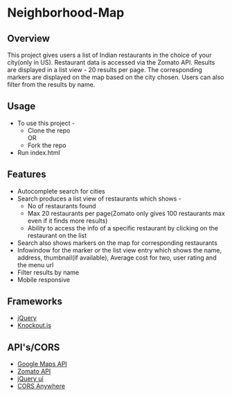 # Neighborhood-Map

## Overview
This project gives users a list of Indian restaurants in the choice of your city(only in US). Restaurant data is accessed via the Zomato API. Results are displayed in a list view - 20 results per page. The corresponding markers are displayed on the map based on the city chosen. Users can also filter from the results by name.

## Usage
* To use this project - 
  * Clone the repo  
  OR
  * Fork the repo
* Run index.html

## Features
* Autocomplete search for cities
* Search produces a list view of restaurants which shows - 
  * No of restaurants found
  * Max 20 restaurants per page(Zomato only gives 100 restaurants max even if it finds more results)
  * Ability to access the info of a specific restaurant by clicking on the restaurant on the list
* Search also shows markers on the map for corresponding restaurants
* Infowindow for the marker or the list view entry which shows the name, address, thumbnail(if available), Average cost for two, user rating and the menu url
* Filter results by name
* Mobile responsive

## Frameworks 
* [jQuery](http://jquery.com/)
* [Knockout.js](http://knockoutjs.com/)

## API's/CORS
* [Google Maps API](https://developers.google.com/maps/)
* [Zomato API](https://developers.zomato.com/api)
* [jQuery ui](http://api.jqueryui.com/1.8/)
* [CORS Anywhere](https://github.com/Rob--W/cors-anywhere)

